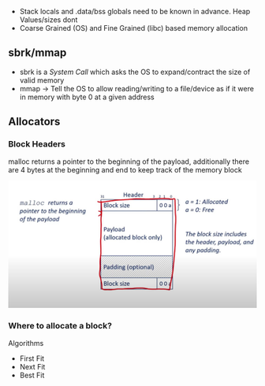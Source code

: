 * Stack locals and .data/bss globals need to be known in advance. Heap Values/sizes dont
* Coarse Grained (OS) and Fine Grained (libc) based memory allocation

## sbrk/mmap
* sbrk is a *System Call* which asks the OS to expand/contract the size of valid memory
* mmap -> Tell the OS to allow reading/writing to a file/device as if it were in memory with byte 0 at a given address

## Allocators

### Block Headers
malloc returns a pointer to the beginning of the payload, additionally there are 4 bytes at the beginning and end to keep track of the memory block

![Malloc Block Header](Images/BlockHeaderMalloc.jpg)

### Where to allocate a block?
Algorithms
* First Fit
* Next Fit
* Best Fit